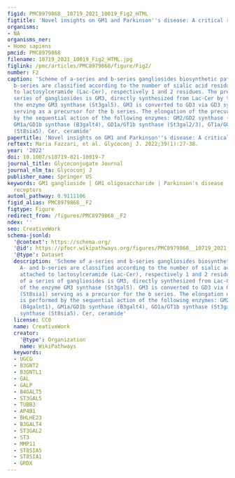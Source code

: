 ```yaml
---
figid: PMC8979868__10719_2021_10019_Fig2_HTML
figtitle: 'Novel insights on GM1 and Parkinson''s disease: A critical review'
organisms:
- NA
organisms_ner:
- Homo sapiens
pmcid: PMC8979868
filename: 10719_2021_10019_Fig2_HTML.jpg
figlink: /pmc/articles/PMC8979868/figure/Fig2/
number: F2
caption: 'Scheme of a-series and b-series gangliosides biosynthetic pathway. A- and
  b-series are classified according to the number of sialic acid residues attached
  to lactosylceramide (Lac-Cer), respectively 1 and 2 residues. The precursor of a
  series of gangliosides is GM3, directly synthesized from Lac-Cer by the action of
  the enzyme GM3 synthase (St3gal5). GM3 is converted to GD3 via GD3 synthase (St8sia1)
  serving as a precursor for the b series. The elongation of the precursors is performed
  by the sequential action of the following enzymes: GM2/GD2 synthase (B4galnt1),
  GM1a/GD1b synthase (B3galt4), GD1a/GT1b synthase (St3gal2/3), GT1a/GQ1b synthase
  (St8sia5). Cer, ceramide'
papertitle: 'Novel insights on GM1 and Parkinson''s disease: A critical review.'
reftext: Maria Fazzari, et al. Glycoconj J. 2022;39(1):27-38.
year: '2022'
doi: 10.1007/s10719-021-10019-7
journal_title: Glycoconjugate Journal
journal_nlm_ta: Glycoconj J
publisher_name: Springer US
keywords: GM1 ganglioside | GM1 oligosaccharide | Parkinson's disease | Neuronale
  receptors
automl_pathway: 0.9111106
figid_alias: PMC8979868__F2
figtype: Figure
redirect_from: /figures/PMC8979868__F2
ndex: ''
seo: CreativeWork
schema-jsonld:
  '@context': https://schema.org/
  '@id': https://pfocr.wikipathways.org/figures/PMC8979868__10719_2021_10019_Fig2_HTML.html
  '@type': Dataset
  description: 'Scheme of a-series and b-series gangliosides biosynthetic pathway.
    A- and b-series are classified according to the number of sialic acid residues
    attached to lactosylceramide (Lac-Cer), respectively 1 and 2 residues. The precursor
    of a series of gangliosides is GM3, directly synthesized from Lac-Cer by the action
    of the enzyme GM3 synthase (St3gal5). GM3 is converted to GD3 via GD3 synthase
    (St8sia1) serving as a precursor for the b series. The elongation of the precursors
    is performed by the sequential action of the following enzymes: GM2/GD2 synthase
    (B4galnt1), GM1a/GD1b synthase (B3galt4), GD1a/GT1b synthase (St3gal2/3), GT1a/GQ1b
    synthase (St8sia5). Cer, ceramide'
  license: CC0
  name: CreativeWork
  creator:
    '@type': Organization
    name: WikiPathways
  keywords:
  - UGCG
  - B3GNT2
  - B3GNTL1
  - GAL
  - GALP
  - B4GALT5
  - ST3GAL5
  - TUBB3
  - AP4B1
  - BHLHE23
  - B3GALT4
  - ST3GAL2
  - ST3
  - MMP11
  - ST8SIA5
  - ST8SIA1
  - GRDX
---
```

